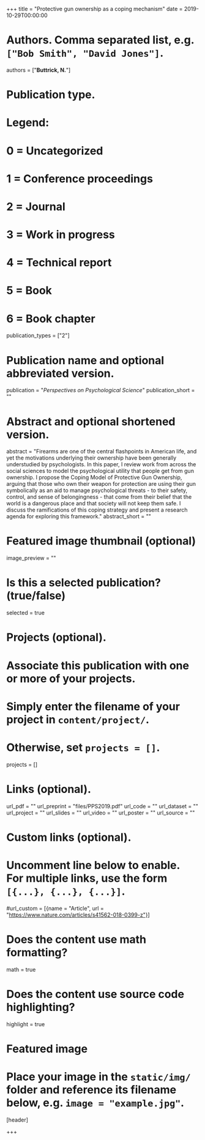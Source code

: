 +++
title = "Protective gun ownership as a coping mechanism"
date = 2019-10-29T00:00:00

# Authors. Comma separated list, e.g. `["Bob Smith", "David Jones"]`.
authors = ["**Buttrick, N.**"]

# Publication type.
# Legend:
# 0 = Uncategorized
# 1 = Conference proceedings
# 2 = Journal
# 3 = Work in progress
# 4 = Technical report
# 5 = Book
# 6 = Book chapter
publication_types = ["2"]

# Publication name and optional abbreviated version.
publication = "*Perspectives on Psychological Science*"
publication_short = ""

# Abstract and optional shortened version.
abstract = "Firearms are one of the central flashpoints in American life, and yet the motivations underlying their ownership have been generally understudied by psychologists. In this paper, I review work from across the social sciences to model the psychological utility that people get from gun ownership. I propose the Coping Model of Protective Gun Ownership, arguing that those who own their weapon for protection are using their gun symbolically as an aid to manage psychological threats - to their safety, control, and sense of belongingness - that come from their belief that the world is a dangerous place and that society will not keep them safe. I discuss the ramifications of this coping strategy and present a research agenda for exploring this framework."
abstract_short = ""

# Featured image thumbnail (optional)
image_preview = ""

# Is this a selected publication? (true/false)
selected = true

# Projects (optional).
#   Associate this publication with one or more of your projects.
#   Simply enter the filename of your project in `content/project/`.
#   Otherwise, set `projects = []`.
projects = []

# Links (optional).
url_pdf = ""
url_preprint = "files/PPS2019.pdf"
url_code = ""
url_dataset = ""
url_project = ""
url_slides = ""
url_video = ""
url_poster = ""
url_source = ""

# Custom links (optional).
#   Uncomment line below to enable. For multiple links, use the form `[{...}, {...}, {...}]`.
#url_custom = [{name = "Article", url = "https://www.nature.com/articles/s41562-018-0399-z"}]

# Does the content use math formatting?
math = true

# Does the content use source code highlighting?
highlight = true

# Featured image
# Place your image in the `static/img/` folder and reference its filename below, e.g. `image = "example.jpg"`.
[header]

+++

